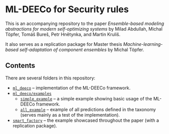 # ML-DEECo for Security rules

This is an accompanying repository to the paper *Ensemble-based modeling abstractions for modern self-optimizing systems* by Milad Abdullah, Michal Töpfer, Tomáš Bureš, Petr Hnětynka, and Martin Kruliš.

It also serves as a replication package for Master thesis *Machine-learning-based self-adaptation of component ensembles* by Michal Töpfer.

## Contents

There are several folders in this repository:

* [`ml_deeco`](ml_deeco) &ndash; implementation of the ML-DEECo framework.
* [`ml_deeco/examples`](ml_deeco/examples)
  * [`simple_example`](ml_deeco/examples/simple_example) &ndash; a simple example showing basic usage of the ML-DEECo framework.
  * [`all_example`](ml_deeco/examples/all_example) &ndash; example of all predictions defined in the taxonomy (serves mainly as a test of the implementation).
* [`smart_factory`](smart_factory) &ndash; the example showcased throughout the paper (with a replication package).
